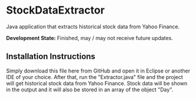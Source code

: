 # StockDataExtractor
Java application that extracts historical stock data from Yahoo Finance.

**Development State:** Finished, may / may not receive future updates.

## Installation Instructions
Simply download this file here from GitHub and open it in Eclipse or another IDE of your choice. After that, run the "Extractor.java" file and the project will get historical stock data from Yahoo Finance. Stock data will be shown in the output and it will also be stored in an array of the object "Day".
